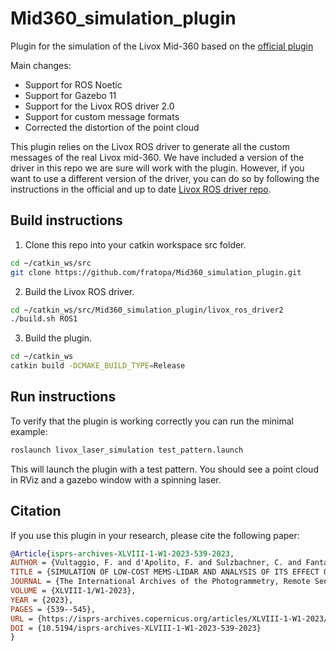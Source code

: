 # Mid360_simulation_plugin
Plugin for the simulation of the Livox Mid-360 based on the [official plugin](https://github.com/Livox-SDK/livox_laser_simulation)

Main changes:
- Support for ROS Noetic
- Support for Gazebo 11
- Support for the Livox ROS driver 2.0
- Support for custom message formats
- Corrected the distortion of the point cloud



This plugin relies on the Livox ROS driver to generate all the custom messages of the real Livox mid-360. We have included a version of the driver in this repo we are sure will work with the plugin. However, if you want to use a different version of the driver, you can do so by following the instructions in the official and up to date [Livox ROS driver repo](https://github.com/Livox-SDK/livox_ros_driver2).

## Build instructions

1. Clone this repo into your catkin workspace src folder.
```bash
cd ~/catkin_ws/src
git clone https://github.com/fratopa/Mid360_simulation_plugin.git
```
2. Build the Livox ROS driver.
```bash
cd ~/catkin_ws/src/Mid360_simulation_plugin/livox_ros_driver2
./build.sh ROS1
```
3. Build the plugin.
```bash
cd ~/catkin_ws
catkin build -DCMAKE_BUILD_TYPE=Release
```
## Run instructions

To verify that the plugin is working correctly you can run the minimal example:
```bash
roslaunch livox_laser_simulation test_pattern.launch
```
This will launch the plugin with a test pattern. You should see a point cloud in RViz and a gazebo window with a spinning laser.

## Citation

If you use this plugin in your research, please cite the following paper:

```bibtex
@Article{isprs-archives-XLVIII-1-W1-2023-539-2023,
AUTHOR = {Vultaggio, F. and d'Apolito, F. and Sulzbachner, C. and Fanta-Jende, P.},
TITLE = {SIMULATION OF LOW-COST MEMS-LIDAR AND ANALYSIS OF ITS EFFECT ON THE PERFORMANCES OF STATE-OF-THE-ART SLAMS},
JOURNAL = {The International Archives of the Photogrammetry, Remote Sensing and Spatial Information Sciences},
VOLUME = {XLVIII-1/W1-2023},
YEAR = {2023},
PAGES = {539--545},
URL = {https://isprs-archives.copernicus.org/articles/XLVIII-1-W1-2023/539/2023/},
DOI = {10.5194/isprs-archives-XLVIII-1-W1-2023-539-2023}
}
```